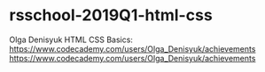 # rsschool-2019Q1-html-css

Olga Denisyuk
HTML CSS Basics: https://www.codecademy.com/users/Olga_Denisyuk/achievements
https://www.codecademy.com/users/Olga_Denisyuk/achievements
